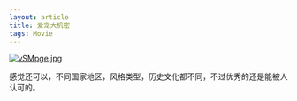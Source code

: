```yaml
---
layout: article
title: 爱宠大机密
tags: Movie
---
```


[![vSMpge.jpg](https://s1.ax1x.com/2022/07/26/vSMpge.jpg)]()

感觉还可以，不同国家地区，风格类型，历史文化都不同，不过优秀的还是能被人认可的。